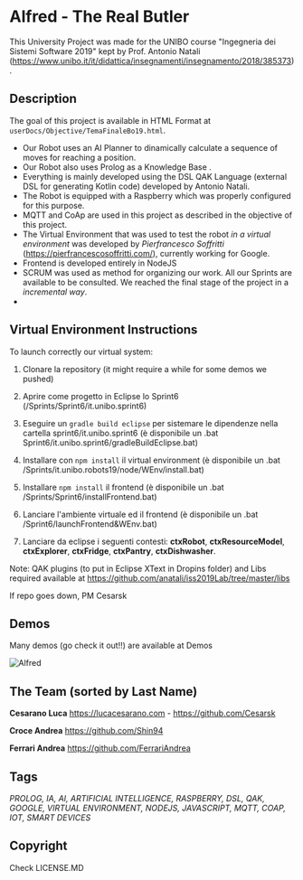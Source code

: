 # Alfred - The Real Butler

This University Project was made for the UNIBO course "Ingegneria dei Sistemi Software 2019" kept by Prof. Antonio Natali (https://www.unibo.it/it/didattica/insegnamenti/insegnamento/2018/385373).


## Description
The goal of this project is available in HTML Format at `userDocs/Objective/TemaFinaleBo19.html`.

- Our Robot uses an AI Planner to dinamically calculate a sequence of moves for reaching a position. 
- Our Robot also uses Prolog as a Knowledge Base .
- Everything is mainly developed using the DSL QAK Language (external DSL for generating Kotlin code) developed by Antonio Natali.
- The Robot is equipped with a Raspberry which was properly configured for this purpose.
- MQTT and CoAp are used in this project as described in the objective of this project.
- The Virtual Environment that was used to test the robot *in a virtual environment* was developed by *Pierfrancesco Soffritti* (https://pierfrancescosoffritti.com/), currently working for Google.
- Frontend is developed entirely in NodeJS
- SCRUM was used as method for organizing our work. All our Sprints are available to be consulted. We reached the final stage of the project in a *incremental way*.
- 

## Virtual Environment Instructions

To launch correctly our virtual system:

1. Clonare la repository (it might require a while for some demos we pushed)

2. Aprire come progetto in Eclipse lo Sprint6 (/Sprints/Sprint6/it.unibo.sprint6)

3. Eseguire un `gradle build eclipse` per sistemare le dipendenze nella cartella sprint6/it.unibo.sprint6 (è disponibile un .bat      Sprint6/it.unibo.sprint6/gradleBuildEclipse.bat)

4. Installare con `npm install` il virtual environment (è disponibile un .bat /Sprints/it.unibo.robots19/node/WEnv/install.bat)

5. Installare `npm install` il frontend (è disponibile un .bat /Sprints/Sprint6/installFrontend.bat)

6. Lanciare l'ambiente virtuale ed il frontend (è disponibile un .bat /Sprint6/launchFrontend&WEnv.bat)

7. Lanciare da eclipse i seguenti contesti: **ctxRobot**, **ctxResourceModel**, **ctxExplorer**, **ctxFridge**, **ctxPantry**, **ctxDishwasher**.

Note: QAK plugins (to put in Eclipse XText in Dropins folder) and Libs required available at https://github.com/anatali/iss2019Lab/tree/master/libs

If repo goes down, PM Cesarsk

## Demos
Many demos (go check it out!!) are available at Demos

![Alfred](https://raw.githubusercontent.com/FerrariAndrea/RaspberryAnotherRobot/master/Demos/Pictures/IMG_20190920_105803.jpg)


## The Team (sorted by Last Name)

**Cesarano Luca** 
https://lucacesarano.com - 
https://github.com/Cesarsk

**Croce Andrea**
https://github.com/Shin94

**Ferrari Andrea**
https://github.com/FerrariAndrea


## Tags
*PROLOG, IA, AI, ARTIFICIAL INTELLIGENCE, RASPBERRY, DSL, QAK, GOOGLE, VIRTUAL ENVIRONMENT, NODEJS, JAVASCRIPT, MQTT, COAP, IOT, SMART DEVICES*


## Copyright
Check LICENSE.MD

